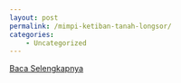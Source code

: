 ```yaml
---
layout: post
permalink: /mimpi-ketiban-tanah-longsor/
categories:
    - Uncategorized
---
```


[Baca Selengkapnya](/06)